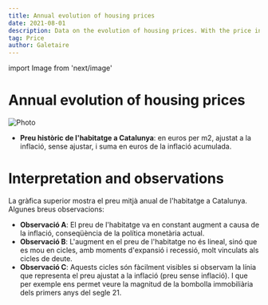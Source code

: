 ```yaml
---
title: Annual evolution of housing prices
date: 2021-08-01
description: Data on the evolution of housing prices. With the price in euros per m2 adjusted for inflation, unadjusted, and with the sum in euros of accumulated inflation.
tag: Price
author: Galetaire
---
```


import Image from 'next/image'

# Annual evolution of housing prices

<Image
  src="/images/preuhistoric.png"
  alt="Photo"
  width={1382}
  height={589}
  priority
  className="next-image"
/>

- **Preu històric de l'habitatge a Catalunya**: en euros per m2, ajustat a la inflació, sense ajustar, i suma en euros de la inflació acumulada.

# Interpretation and observations

La gràfica superior mostra el preu mitjà anual de l'habitatge a Catalunya. Algunes breus observacions:

- **Observació A**: El preu de l'habitatge va en constant augment a causa de la inflació, conseqüència de la política monetària actual.
- **Observació B**: L'augment en el preu de l'habitatge no és lineal, sinó que es mou en cicles, amb moments d'expansió i recessió, molt vinculats als cicles de deute.
- **Observació C**: Aquests cicles són fàcilment visibles si observam la línia que representa el preu ajustat a la inflació (preu sense inflació). I que per exemple ens permet veure la magnitud de la bombolla immobiliària dels primers anys del segle 21.
